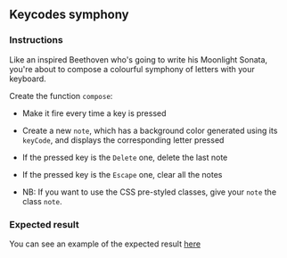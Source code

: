 ## Keycodes symphony

### Instructions

Like an inspired Beethoven who's going to write his Moonlight Sonata, you're about to compose a colourful symphony of letters with your keyboard.

Create the function `compose`:

- Make it fire every time a key is pressed
- Create a new `note`, which has a background color generated using its `keyCode`, and displays the corresponding letter pressed
- If the pressed key is the `Delete` one, delete the last note
- If the pressed key is the `Escape` one, clear all the notes

- NB: If you want to use the CSS pre-styled classes, give your `note` the class `note`.

### Expected result

You can see an example of the expected result [here](https://youtu.be/5DdijwBnpAk)
